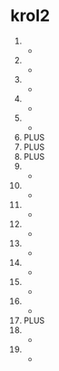 # krol2
1. -
2. -
3. -
4. -
5. -
6. PLUS
7. PLUS
8. PLUS
9. -
10. -
11. -
12. -
13. -
14. -
15. -
16. -
17. PLUS
18. -
19. -
